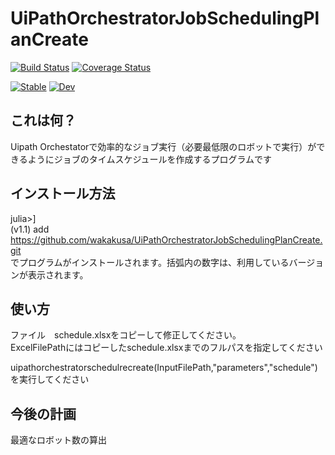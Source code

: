 # UiPathOrchestratorJobSchedulingPlanCreate

[![Build Status](https://travis-ci.org/wakakusa/UiPathOrchestratorJobSchedulingPlanCreate.jl.svg?branch=master)](https://travis-ci.org/wakakusa/UiPathOrchestratorJobSchedulingPlanCreate.jl)
[![Coverage Status](https://coveralls.io/repos/github/wakakusa/UiPathOrchestratorJobSchedulingPlanCreate.jl/badge.svg?branch=master)](https://coveralls.io/github/wakakusa/UiPathOrchestratorJobSchedulingPlanCreate.jl?branch=master)

[![Stable](https://img.shields.io/badge/docs-stable-blue.svg)](https://wakakusa.github.io/UiPathOrchestratorJobSchedulingPlanCreate.jl/stable)
[![Dev](https://img.shields.io/badge/docs-dev-blue.svg)](https://wakakusa.github.io/UiPathOrchestratorJobSchedulingPlanCreate.jl/dev)

## これは何？
Uipath Orchestatorで効率的なジョブ実行（必要最低限のロボットで実行）ができるようにジョブのタイムスケジュールを作成するプログラムです

## インストール方法
julia>]  
(v1.1) add https://github.com/wakakusa/UiPathOrchestratorJobSchedulingPlanCreate.git  
でプログラムがインストールされます。括弧内の数字は、利用しているバージョンが表示されます。

## 使い方
ファイル　schedule.xlsxをコピーして修正してください。  
ExcelFilePathにはコピーしたschedule.xlsxまでのフルパスを指定してください

uipathorchestratorschedulrecreate(InputFilePath,"parameters","schedule")
を実行してください

## 今後の計画
最適なロボット数の算出
